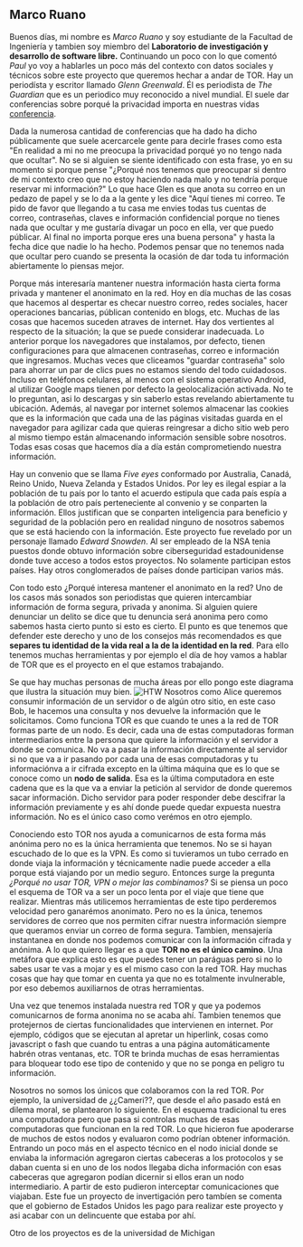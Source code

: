 ## Marco Ruano
Buenos días, mi nombre es *Marco Ruano* y soy estudiante de la Facultad de Ingeniería y tambien soy miembro del **Laboratorio de investigación y desarrollo de software libre.**
Continuando un poco con lo que comentó *Paul* yo voy a hablarles un poco más del contexto con datos sociales y técnicos sobre este proyecto que queremos hechar a andar de TOR.
Hay un periodísta y escritor llamado *Glenn Greenwald*. Él es periodista de *The Guardian* que es un periodico muy reconocido a nivel mundial. El suele dar conferencias sobre porqué la privacidad importa en nuestras vidas [conferencia](https://www.ted.com/talks/glenn_greenwald_why_privacy_matters?language=es).

Dada la numerosa cantidad  de conferencias que ha dado ha dicho públicamente que suele acercarcele gente para decirle frases como esta "En realidad a mi no me preocupa la privacidad porqué yo no tengo nada que ocultar". No se si alguien se siente identificado con esta frase, yo en su momento si porque pense "¿Porqué nos tenemos que preocupar si dentro de mi contexto creo que no estoy haciendo nada malo y no tendría porque reservar mi información?" Lo que hace Glen es que anota su correo en un pedazo de papel y se lo da a la gente y les dice "Aquí tienes mi correo. Te pido de favor que llegando a tu casa me envies todas tus cuentas de correo, contraseñas, claves e información confidencial porque no tienes nada que ocultar y me gustaría divagar un poco en ella, ver que puedo públicar. Al final no importa porque eres una buena persona" y hasta la fecha dice que nadie lo ha hecho. Podemos pensar que no tenemos nada que ocultar pero cuando se presenta la ocasión de dar toda tu información abiertamente lo piensas mejor.

Porque más interesaría mantener nuestra información hasta cierta forma privada y mantener el anonimato en la red. Hoy en día muchas de las cosas que hacemos al despertar es checar nuestro correo, redes sociales, hacer operaciones bancarias, públican contenido en blogs, etc. Muchas de las cosas que hacemos suceden atraves de internet. Hay dos vertientes al respecto de la situación; la que se puede considerar inadecuada. Lo anterior porque los navegadores que instalamos, por defecto, tienen configuraciones para que almacenen contraseñas, correo e información que ingresamos. Muchas veces que cliceamos "guardar contraseña" solo para ahorrar un par de clics pues no estamos siendo del todo cuidadosos. Incluso en teléfonos celulares, al menos con el sistema operativo Android, al utilizar Google maps tienen por defecto la geolocalización activada. No te lo preguntan, asi lo descargas y sin saberlo estas revelando abiertamente tu ubicación. Además, al navegar por internet solemos almacenar las cookies que es la información que cada una de las páginas visitadas guarda en el navegador para agilizar cada que quieras reingresar a dicho sitio web pero al mismo tiempo están almacenando información sensible sobre nosotros. Todas esas cosas que hacemos día a día están comprometiendo nuestra información.

Hay un convenio que se llama *Five eyes* conformado por Australia, Canadá, Reino Unido, Nueva Zelanda y Estados Unidos. Por ley es ilegal espiar a la población de tu país por lo tanto el acuerdo estipula que cada país espía a la población de otro país perteneciente al convenio y se conparten la información. Ellos justifican que se conparten inteligencia para beneficio y seguridad de la población pero en realidad ninguno de nosotros sabemos que se está haciendo con la información. Este proyecto fue revelado por un personaje llamado *Edward Snowden*. Al ser empleado de la NSA tenia puestos donde obtuvo información sobre ciberseguridad estadounidense donde tuve acceso a todos estos proyectos. No solamente participan estos países. Hay otros conglomerados de países donde participan varios más.


Con todo esto ¿Porqué interesa mantener el anonimato en la red? Uno de los casos más sonados son periodistas que quieren intercambiar información de forma segura, privada y anonima. Si alguien quiere denunciar un delito se dice que tu denuncia será anonima pero como sabemos hasta cierto punto si esto es cierto. El punto es que tenemos que defender este derecho y uno de los consejos más recomendados es que **separes tu identidad de la vida real a la de la identidad en la red**. Para ello tenemos muchas herramientas y por ejemplo el día de hoy vamos a hablar de TOR que es el proyecto en el que estamos trabajando.

Se que hay muchas personas de mucha áreas por ello pongo este diagrama que ilustra la situación muy bien. ![HTW](htw2.png)
Nosotros como Alice queremos consumir información de un servidor o de algún otro sitio, en este caso Bob, le hacemos una consulta y nos devuelve la información que le solicitamos. Como funciona TOR es que cuando te unes a la red de TOR formas parte de un nodo. Es decir, cada una de estas computadoras forman intermediarios entre la persona que quiere la información y el servidor a donde se comunica. No va a pasar la información directamente al servidor si no que va a ir pasando por cada una de esas computadoras y tu informaciónva a ir cifrada excepto en la última máquina que es lo que se conoce como un **nodo de salida**. Esa es la última computadora en este cadena que es la que va a enviar la petición al servidor de donde queremos sacar información. Dicho servidor para poder responder debe descifrar la información previamente y es ahí donde puede quedar expuesta nuestra información. No es el único caso como verémos en otro ejemplo.


Conociendo esto TOR nos ayuda a comunicarnos de esta forma más anónima pero no es la única herramienta que tenemos. No se si hayan escuchado de lo que es la VPN. Es como si tuvieramos un tubo cerrado en donde viaja la información y técnicamente nadie puede acceder a ella porque está viajando por un medio seguro. Entonces surge la pregunta *¿Porqué no usar TOR, VPN o mejor las combinamos?* Si se piensa un poco el esquema de TOR va a ser un poco lenta por el viaje que tiene que realizar. Mientras más utilicemos herramientas de este tipo perderemos velocidad pero ganarémos anonimato. Pero no es la única, tenemos servidores de correo que nos permiten cifrar nuestra información siempre que queramos enviar un correo de forma segura. Tambien, mensajería instantanea en donde nos podemos comunicar con la información cifrada y anónima. A lo que quiero llegar es a que **TOR no es el único camino**. Una metáfora que explica esto es que puedes tener un paráguas pero si no lo sabes usar te vas a mojar y es el mismo caso con la red TOR. Hay muchas cosas que hay que tomar en cuenta ya que no es totalmente invulnerable, por eso debemos auxiliarnos de otras herramientas.

Una vez que tenemos instalada nuestra red TOR y que ya podemos comunicarnos de forma anonima no se acaba ahí. Tambien tenemos que protejernos de ciertas funcionalidades que intervienen en internet. Por ejemplo, códigos que se ejecutan al apretar un hiperlink, cosas como javascript o fash que cuando tu entras a una página automáticamente habrén otras ventanas, etc. TOR te brinda muchas de esas herramientas para bloquear todo ese tipo de contenido y que no se ponga en peligro tu información.

Nosotros no somos los únicos que colaboramos con la red TOR. Por ejemplo, la universidad de ¿¿Cameri??, que desde el año pasado está en dilema moral, se plantearon lo siguiente. En el esquema tradicional tu eres una computadora pero que pasa si controlas muchas de esas computadoras que funcionan en la red TOR. Lo que hicieron fue apoderarse de muchos de estos nodos y evaluaron como podrían obtener información. Entrando un poco más en el aspecto técnico en el nodo inicial donde se enviaba la información agregaron ciertas cabeceras a los protocolos y se daban cuenta si en uno de los nodos llegaba dicha información con esas cabeceras que agregaron podían dicernir si ellos eran un nodo intermediario. A partir de esto pudieron interceptar comunicaciones que viajaban. Este fue un proyecto de invertigación pero tambíen se comenta que el gobierno de Estados Unidos les pago para realizar este proyecto y asi acabar con un delincuente que estaba por ahí.

Otro de los proyectos es de la universidad de Michigan
